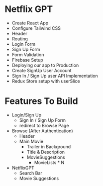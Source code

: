 # Netflix GPT

- Create React App
- Configure Tailwind CSS
- Header
- Routing
- Login Form
- Sign Up Form
- Form Validation
- Firebase Setup
- Deploying our app to Production
- Create SignUp User Account
- Sign In / Sign Up user API Implementation
- Redux Store setup with userSlice

# Features To Build

- Login/Sign Up
  - Sign In / Sign Up Form
  - redirect to Browse Page
- Browse (After Authentication)
  - Header
  - Main Movie
    - Trailer in Background
    - Title & Description
    - MovieSuggestions
      - MovieLists \* N
- NetflixGPT
  - Search Bar
  - Movie Suggestions
